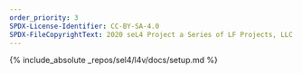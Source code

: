 ```yaml
---
order_priority: 3
SPDX-License-Identifier: CC-BY-SA-4.0
SPDX-FileCopyrightText: 2020 seL4 Project a Series of LF Projects, LLC.
---
```


{% include_absolute _repos/sel4/l4v/docs/setup.md %}
